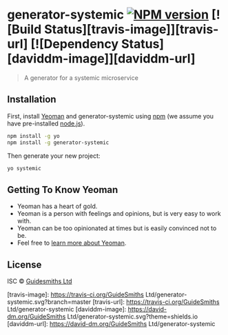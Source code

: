 # generator-systemic [![NPM version][npm-image]][npm-url] [![Build Status][travis-image]][travis-url] [![Dependency Status][daviddm-image]][daviddm-url]
> A generator for a systemic microservice

## Installation

First, install [Yeoman](http://yeoman.io) and generator-systemic using [npm](https://www.npmjs.com/) (we assume you have pre-installed [node.js](https://nodejs.org/)).

```bash
npm install -g yo
npm install -g generator-systemic
```

Then generate your new project:

```bash
yo systemic
```

## Getting To Know Yeoman

 * Yeoman has a heart of gold.
 * Yeoman is a person with feelings and opinions, but is very easy to work with.
 * Yeoman can be too opinionated at times but is easily convinced not to be.
 * Feel free to [learn more about Yeoman](http://yeoman.io/).

## License

ISC © [Guidesmiths Ltd]()


[npm-image]: https://badge.fury.io/js/generator-systemic.svg
[npm-url]: https://npmjs.org/package/generator-systemic
[travis-image]: https://travis-ci.org/GuideSmiths Ltd/generator-systemic.svg?branch=master
[travis-url]: https://travis-ci.org/GuideSmiths Ltd/generator-systemic
[daviddm-image]: https://david-dm.org/GuideSmiths Ltd/generator-systemic.svg?theme=shields.io
[daviddm-url]: https://david-dm.org/GuideSmiths Ltd/generator-systemic
